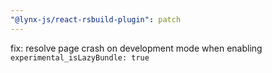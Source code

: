 ```yaml
---
"@lynx-js/react-rsbuild-plugin": patch
---
```


fix: resolve page crash on development mode when enabling `experimental_isLazyBundle: true`
